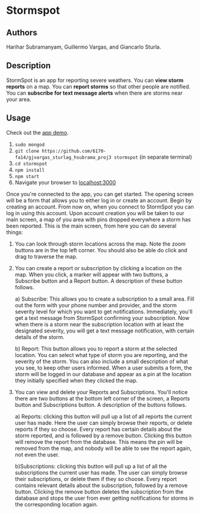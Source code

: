 # Stormspot

## Authors

Harihar Subramanyam, Guillermo Vargas, and Giancarlo Sturla.

## Description

StormSpot is an app for reporting severe weathers. You can **view storm reports** on a map. You can **report storms** so that other people are notified. You can **subscribe for text message alerts** when there are storms near your area.

## Usage

Check out the [app demo](https://www.youtube.com/watch?v=G7n9BIvYUT4&feature=youtu.be).

1. `sudo mongod`
2. `git clone https://github.com/6170-fa14/gjvargas_sturlag_hsubrama_proj3 stormspot` (in separate terminal)
3. `cd stormspot`
4. `npm install`
5. `npm start`
6. Navigate your browser to [localhost:3000](http://localhost:3000)

Once you're connected to the app, you can get started. The opening screen will be
a form that allows you to either log in or create an account. Begin by creating an account.
From now on, when you connect to StormSpot you can log in using this account.
Upon account creation you will be taken to our main screen, a map of you area
with pins dropped everywhere a storm has been reported. This is the main screen,
from here you can do several things:

  1) You can look through storm locations across the map. Note the zoom buttons
  are in the top left corner. You should also be able do click and drag to traverse the map.

  2) You can create a report or subscription by clicking a location on the map. When
  you click, a marker will appear with two buttons, a Subscribe button and a Report
  button. A description of these button follows.

      a) Subscribe: This allows you to create a subscription to a small area. Fill
      out the form with your phone number and provider, and the storm severity level
      for which you want to get notifications. Immediately, you'll get a text message
      from StormSpot confirming your subscription. Now when there is a storm near the
      subscription location with at least the designated severity, you will get a
      text message notification, with certain details of the storm.

      b) Report: This button allows you to report a storm at the selected location.
      You can select what type of storm you are reporting, and the severity of the
      storm. You can also include a small description of what you see, to keep other
      users informed. When a user submits a form, the storm will be logged in our
      database and appear as a pin at the location they initially specified when
      they clicked the map.

  3) You can view and delete your Reports and Subscriptions. You'll notice there
  are two buttons at the bottom left corner of the screen, a Reports button and
  Subscriptions button. A description of the buttons follows.

      a) Reports: clicking this button will pull up a list of all reports the current
      user has made. Here the user can simply browse their reports, or delete reports
      if they so choose. Every report has certain details about the storm reported,
      and is followed by a remove button. Clicking this button will remove the report
      from the database. This means the pin will be removed from the map, and nobody
      will be able to see the report again, not even the user.

      b)Subscriptions: clicking this button will pull up a list of all the subscriptions
      the current user has made. The user can simply browse their subscriptions, or
      delete them if they so choose. Every report contains relevant details about the
      subscription, followed by a remove button. Clicking the remove button deletes
      the subscription from the database and stops the user from ever getting notifications
      for storms in the corresponding location again.
